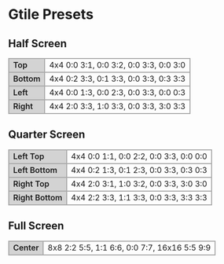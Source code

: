<style>
  table, tr {
    width: 100%;
  }

  td:first-child {
    font-weight: 600;
    background-color: #D3D3D3
  }

  td {
    border: 2px solid #A9A9A9
  }
</style>

# Gtile Presets

<!-- ANCHOR Half Screen -->
## Half Screen
<table>
  <tr>
    <td>Top</td>
    <td>4x4 0:0 3:1, 0:0 3:2, 0:0 3:3, 0:0 3:0</td>
  </tr>
  <tr>
    <td>Bottom</td>
    <td>4x4 0:2 3:3, 0:1 3:3, 0:0 3:3, 0:3 3:3</td>
  </tr>
  <tr>
    <td>Left</td>
    <td>4x4 0:0 1:3, 0:0 2:3, 0:0 3:3, 0:0 0:3</td>
  </tr>
  <tr>
    <td>Right</td>
    <td>4x4 2:0 3:3, 1:0 3:3, 0:0 3:3, 3:0 3:3</td>
  </tr>
</table>

<!-- ANCHOR Quarter Screen -->
## Quarter Screen
<table>
  <tr>
    <td>Left Top</td>
    <td>4x4 0:0 1:1, 0:0 2:2, 0:0 3:3, 0:0 0:0</td>
  </tr>
  <tr>
    <td>Left Bottom</td>
    <td>4x4 0:2 1:3, 0:1 2:3, 0:0 3:3, 0:3 0:3</td>
  </tr>
  <tr>
    <td>Right Top </td>
    <td>4x4 2:0 3:1, 1:0 3:2, 0:0 3:3, 3:0 3:0</td>
  </tr>
  <tr>
    <td>Right Bottom</td>
    <td>4x4 2:2 3:3, 1:1 3:3, 0:0 3:3, 3:3 3:3</td>
  </tr>
</table>

<!-- ANCHOR Full Screen -->
## Full Screen
<table>
  <tr>
    <td>Center</td>
    <td>8x8 2:2 5:5, 1:1 6:6, 0:0 7:7, 16x16 5:5 9:9</td>
  </tr>
</table>

